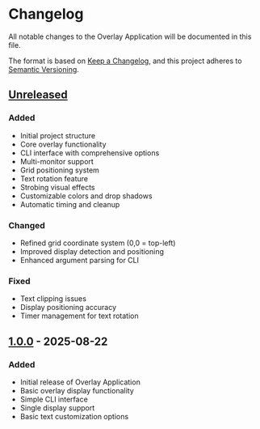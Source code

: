 # Changelog

All notable changes to the Overlay Application will be documented in this file.

The format is based on [Keep a Changelog](https://keepachangelog.com/en/1.0.0/),
and this project adheres to [Semantic Versioning](https://semver.org/spec/v2.0.0.html).

## [Unreleased]

### Added
- Initial project structure
- Core overlay functionality
- CLI interface with comprehensive options
- Multi-monitor support
- Grid positioning system
- Text rotation feature
- Strobing visual effects
- Customizable colors and drop shadows
- Automatic timing and cleanup

### Changed
- Refined grid coordinate system (0,0 = top-left)
- Improved display detection and positioning
- Enhanced argument parsing for CLI

### Fixed
- Text clipping issues
- Display positioning accuracy
- Timer management for text rotation

## [1.0.0] - 2025-08-22

### Added
- Initial release of Overlay Application
- Basic overlay display functionality
- Simple CLI interface
- Single display support
- Basic text customization options

[Unreleased]: https://github.com/your-org/overlay-app/compare/v1.0.0...HEAD
[1.0.0]: https://github.com/your-org/overlay-app/releases/tag/v1.0.0